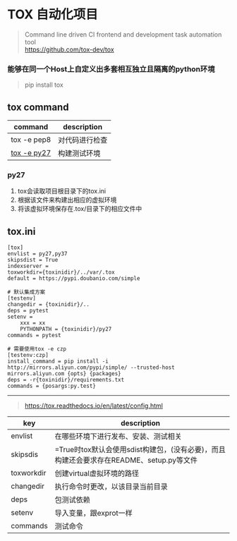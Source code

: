 # TOX 自动化项目
> Command line driven CI frontend and development task automation tool   
> https://github.com/tox-dev/tox   

### 能够在同一个Host上自定义出多套相互独立且隔离的python环境
> pip install tox

## tox command
command|description
---|---
tox -e pep8|对代码进行检查
[tox -e py27](#py27)|构建测试环境

### py27
1. tox会读取项目根目录下的tox.ini
2. 根据该文件来构建出相应的虚拟环境
3. 将该虚拟环境保存在.tox/目录下的相应文件中

## tox.ini
```
[tox]
envlist = py27,py37
skipsdist = True
indexserver =
toxworkdir={toxinidir}/../var/.tox
default = https://pypi.doubanio.com/simple

# 默认集成方案
[testenv]
changedir = {toxinidir}/.. 
deps = pytest
setenv = 
    xxx = xx
    PYTHONPATH = {toxinidir}/py27
commands = pytest

# 需要使用tox -e czp
[testenv:czp]
install_command = pip install -i http://mirrors.aliyun.com/pypi/simple/ --trusted-host mirrors.aliyun.com {opts} {packages}
deps = -r{toxinidir}/requirements.txt
commands = {posargs:py.test}
```
---
> https://tox.readthedocs.io/en/latest/config.html

key|description
---|---
envlist|在哪些环境下进行发布、安装、测试相关
skipsdis|=True时tox默认会使用sdist构建包，(没有必要)，而且构建还会要求存在README、setup.py等文件
toxworkdir|创建virtual虚拟环境的路径
changedir|执行命令时更改，以该目录当前目录
deps|包测试依赖
setenv|导入变量，跟exprot一样
commands|测试命令
